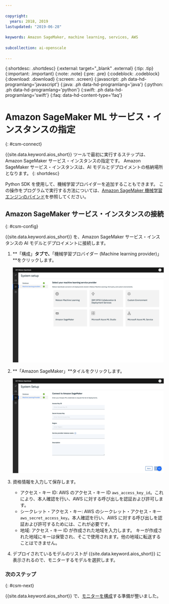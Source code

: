 ```yaml
---

copyright:
  years: 2018, 2019
lastupdated: "2019-06-28"

keywords: Amazon SageMaker, machine learning, services, AWS

subcollection: ai-openscale

---
```


{:shortdesc: .shortdesc}
{:external: target="_blank" .external}
{:tip: .tip}
{:important: .important}
{:note: .note}
{:pre: .pre}
{:codeblock: .codeblock}
{:download: .download}
{:screen: .screen}
{:javascript: .ph data-hd-programlang='javascript'}
{:java: .ph data-hd-programlang='java'}
{:python: .ph data-hd-programlang='python'}
{:swift: .ph data-hd-programlang='swift'}
{:faq: data-hd-content-type='faq'}

# Amazon SageMaker ML サービス・インスタンスの指定
{: #csm-connect}

{{site.data.keyword.aios_short}} ツールで最初に実行するステップは、Amazon SageMaker サービス・インスタンスの指定です。 Amazon SageMaker サービス・インスタンスは、AI モデルとデプロイメントの格納場所となります。
{: shortdesc}

Python SDK を使用して、機械学習プロバイダーを追加することもできます。 この操作をプログラムで実行する方法については、[Amazon SageMaker 機械学習エンジンのバインド](/docs/services/ai-openscale?topic=ai-openscale-cml-connect#cml-smbind)を参照してください。

## Amazon SageMaker サービス・インスタンスの接続
{: #csm-config}

{{site.data.keyword.aios_short}} を、Amazon SageMaker サービス・インスタンスの AI モデルとデプロイメントに接続します。

1.  **「構成」**タブで、**「機械学習プロバイダー (Machine learning provider)」**をクリックします。

    ![機械学習サービス・プロバイダーの選択画面に、サポートされる機械学習エンジンのタイルが表示されます](images/wos-machine-learning-providers-selection.png)

1.  **「Amazon SageMaker」**タイルをクリックします。

    ![Amazon SageMaker サービス資格情報の入力](images/connect-sage-cred.png)

1.  資格情報を入力して保存します。

    - アクセス・キー ID: AWS のアクセス・キー ID `aws_access_key_id`。これにより、本人確認を行い、AWS に対する呼び出しを認証および許可します。
    - シークレット・アクセス・キー: AWS のシークレット・アクセス・キー `aws_secret_access_key`。本人確認を行い、AWS に対する呼び出しを認証および許可するためには、これが必要です。
    - 地域: アクセス・キー ID が作成された地域を入力します。 キーが作成された地域にキーは保管され、そこで使用されます。他の地域に転送することはできません。

1.  デプロイされているモデルのリストが {{site.data.keyword.aios_short}} に表示されるので、モニターするモデルを選択します。

### 次のステップ
{: #csm-next}

{{site.data.keyword.aios_short}} で、[モニターを構成](/docs/services/ai-openscale?topic=ai-openscale-mo-config)する準備が整いました。
